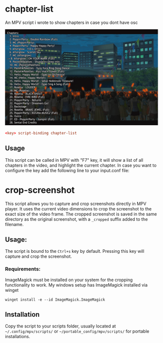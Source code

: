 # chapter-list
An MPV script i wrote to show chapters in case you dont have osc

![preview](images/image.png)

```conf
<key> script-binding chapter-list
```

## Usage
This script can be called in MPV with "F7" key, it will show a list of all chapters in the video, and highlight the current chapter. In case you want to configure the key add the following line to your input.conf file:

# crop-screenshot
This script allows you to capture and crop screenshots directly in MPV player. It uses the current video dimensions to crop the screenshot to the exact size of the video frame. The cropped screenshot is saved in the same directory as the original screenshot, with a `_cropped` suffix added to the filename.

## Usage:
The script is bound to the `Ctrl+s` key by default. Pressing this key will capture and crop the screenshot.

### Requirements:
ImageMagick must be installed on your system for the cropping functionality to work.
My windows setup has ImageMagick installed via winget
```
winget install -e --id ImageMagick.ImageMagick
```
## Installation
Copy the script to your scripts folder, usually located at `~/.config/mpv/scripts/` or `~/portable_config/mpv/scripts/` for portable installations.
